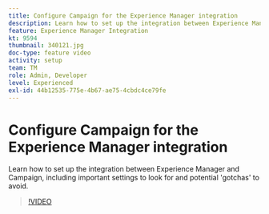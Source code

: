 ```yaml
---
title: Configure Campaign for the Experience Manager integration
description: Learn how to set up the integration between Experience Manager and Campaign, including important settings to look for and potential 'gotchas' to avoid.
feature: Experience Manager Integration
kt: 9594
thumbnail: 340121.jpg
doc-type: feature video
activity: setup
team: TM
role: Admin, Developer
level: Experienced
exl-id: 44b12535-775e-4b67-ae75-4cbdc4ce79fe
---
```

# Configure Campaign for the Experience Manager integration

Learn how to set up the integration between Experience Manager and Campaign, including important settings to look for and potential 'gotchas' to avoid.

>[!VIDEO](https://video.tv.adobe.com/v/340121?quality=12&learn=on)
